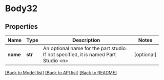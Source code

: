 # Body32

## Properties
Name | Type | Description | Notes
------------ | ------------- | ------------- | -------------
**name** | **str** | An optional name for the part studio.  If not specified, it is named Part Studio &lt;n&gt; | [optional] 

[[Back to Model list]](../README.md#documentation-for-models) [[Back to API list]](../README.md#documentation-for-api-endpoints) [[Back to README]](../README.md)


